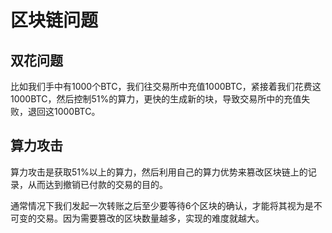 # 区块链问题

## 双花问题

比如我们手中有1000个BTC，我们往交易所中充值1000BTC，紧接着我们花费这1000BTC，然后控制51%的算力，更快的生成新的块，导致交易所中的充值失败，退回这1000BTC。

## 算力攻击

算力攻击是获取51%以上的算力，然后利用自己的算力优势来篡改区块链上的记录，从而达到撤销已付款的交易的目的。

通常情况下我们发起一次转账之后至少要等待6个区块的确认，才能将其视为是不可变的交易。因为需要篡改的区块数量越多，实现的难度就越大。